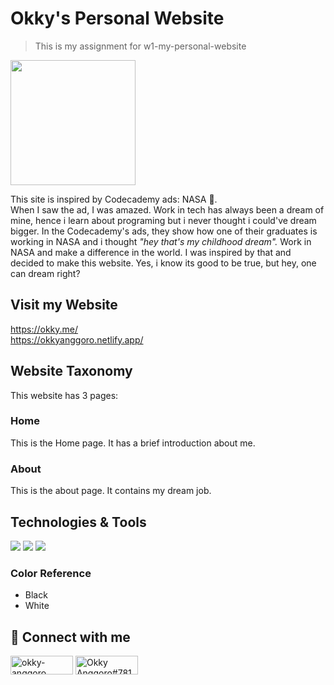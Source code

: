 # Okky's Personal Website

> This is my assignment for w1-my-personal-website

<img src="https://media.giphy.com/media/KEG5UtvXUD7WPIhhuy/giphy.gif" width="200" height="200" />

This site is inspired by Codecademy ads: NASA 🚀.</br>
When I saw the ad, I was amazed. Work in tech has always been a dream of mine, hence i learn about programing but i never thought i could've dream bigger. In the Codecademy's ads, they show how one of their graduates is working in NASA and i thought _"hey that's my childhood dream"._ Work in NASA and make a difference in the world. I was inspired by that and decided to make this website.
Yes, i know its good to be true, but hey, one can dream right?

## Visit my Website

https://okky.me/ </br>
https://okkyanggoro.netlify.app/

## Website Taxonomy

This website has 3 pages:

### Home

This is the Home page. It has a brief introduction about me.

### About

This is the about page. It contains my dream job.

## Technologies & Tools

![](https://img.shields.io/badge/HTML-239120?style=for-the-badge&logo=html5&logoColor=white)
![](https://img.shields.io/badge/CSS-239120?&style=for-the-badge&logo=css3&logoColor=white)
![](https://img.shields.io/badge/JavaScript-F7DF1E?style=for-the-badge&logo=javascript&logoColor=black)

### Color Reference

- Black
- White

## :rocket: Connect with me

<a href="https://linkedin.com/in/okky-anggoro" target="blank"><img align="center" src="https://img.shields.io/badge/LinkedIn-0077B5?style=for-the-badge&logo=linkedin&logoColor=white" alt="okky-anggoro" height="30" width="100" /></a>
<a href="https://discord.gg/Okky Anggoro#7812" target="blank"><img align="center" src="https://img.shields.io/badge/Discord-7289DA?style=for-the-badge&logo=discord&logoColor=white" alt="Okky Anggoro#7812" height="30" width="100" /></a>
